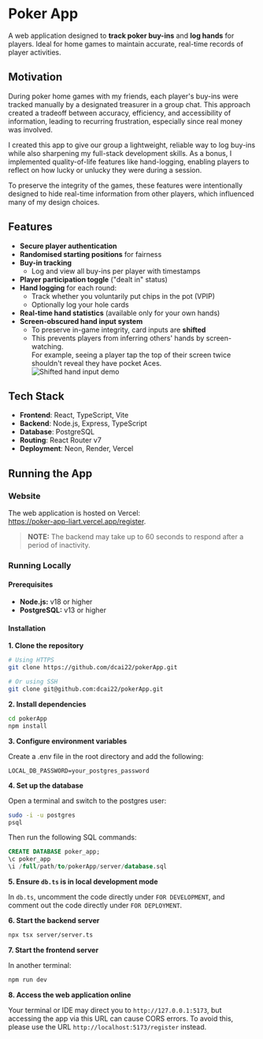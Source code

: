 # Poker App

A web application designed to **track poker buy-ins** and **log hands** for players.
Ideal for home games to maintain accurate, real-time records of player activities.

## Motivation

During poker home games with my friends, each player's buy-ins were tracked manually by a designated treasurer in a group chat.
This approach created a tradeoff between accuracy, efficiency, and accessibility of information, leading to recurring frustration, especially since real money was involved.

I created this app to give our group a lightweight, reliable way to log buy-ins while also sharpening my full-stack development skills.
As a bonus, I implemented quality-of-life features like hand-logging, enabling players to reflect on how lucky or unlucky they were during a session.

To preserve the integrity of the games, these features were intentionally designed to hide real-time information from other players, which influenced many of my design choices.

## Features

- **Secure player authentication**
- **Randomised starting positions** for fairness
- **Buy-in tracking**
  - Log and view all buy-ins per player with timestamps
- **Player participation toggle** ("dealt in" status)
- **Hand logging** for each round:
  - Track whether you voluntarily put chips in the pot (VPIP)
  - Optionally log your hole cards
- **Real-time hand statistics** (available only for your own hands)
- **Screen-obscured hand input system**
  - To preserve in-game integrity, card inputs are **shifted**
  - This prevents players from inferring others' hands by screen-watching.  
    For example, seeing a player tap the top of their screen twice shouldn't reveal they have pocket Aces.  
![Shifted hand input demo](https://github.com/user-attachments/assets/126d0ec5-1d6a-46eb-b87f-f0882bab9ab4)

## Tech Stack

- **Frontend**: React, TypeScript, Vite  
- **Backend**: Node.js, Express, TypeScript  
- **Database**: PostgreSQL  
- **Routing**: React Router v7  
- **Deployment**: Neon, Render, Vercel  

## Running the App

### Website

The web application is hosted on Vercel:  
https://poker-app-liart.vercel.app/register.

> **NOTE:** The backend may take up to 60 seconds to respond after a period of inactivity.

### Running Locally

#### Prerequisites

- **Node.js:** v18 or higher
- **PostgreSQL:** v13 or higher

#### Installation

**1. Clone the repository**

```bash
# Using HTTPS
git clone https://github.com/dcai22/pokerApp.git

# Or using SSH
git clone git@github.com:dcai22/pokerApp.git
```

**2. Install dependencies**

```bash
cd pokerApp
npm install
```

**3. Configure environment variables**

Create a .env file in the root directory and add the following:
```env
LOCAL_DB_PASSWORD=your_postgres_password
```

**4. Set up the database**

Open a terminal and switch to the postgres user:
```bash
sudo -i -u postgres
psql
```
Then run the following SQL commands:
```sql
CREATE DATABASE poker_app;
\c poker_app
\i /full/path/to/pokerApp/server/database.sql
```

**5. Ensure `db.ts` is in local development mode**

In `db.ts`, uncomment the code directly under `FOR DEVELOPMENT`, and comment out the code directly under `FOR DEPLOYMENT`.

**6. Start the backend server**

```bash
npx tsx server/server.ts
```

**7. Start the frontend server**

In another terminal:
```bash
npm run dev
```

**8. Access the web application online**

Your terminal or IDE may direct you to `http://127.0.0.1:5173`, but accessing the app via this URL can cause CORS errors.
To avoid this, please use the URL `http://localhost:5173/register` instead.
